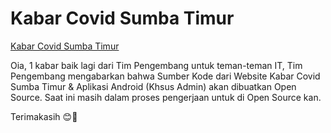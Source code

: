 # Kabar Covid Sumba Timur

[Kabar Covid Sumba Timur](https://kabar-covid-sumba-timur.vercel.app/)

Oia, 1 kabar baik lagi dari Tim Pengembang untuk teman-teman IT, Tim Pengembang mengabarkan bahwa Sumber Kode dari Website Kabar Covid Sumba Timur & Aplikasi Android (Khsus Admin) akan dibuatkan Open Source. Saat ini masih dalam proses pengerjaan untuk di Open Source kan.

Terimakasih 😊🙏

